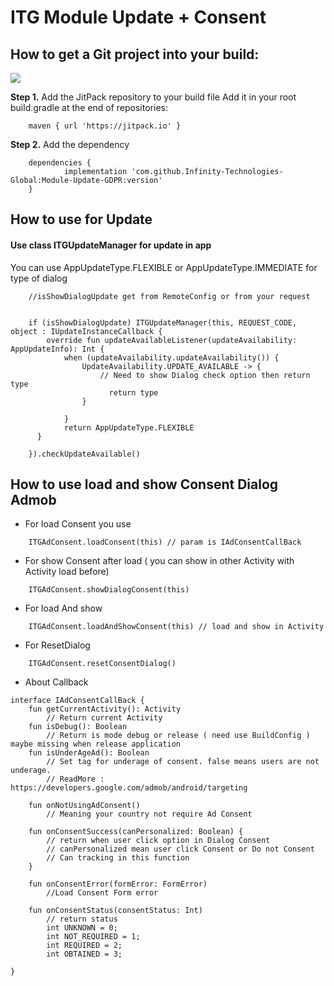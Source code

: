 
# ITG Module Update + Consent
## How to get a Git project into your build:
[![](https://jitpack.io/v/Infinity-Technologies-Global/Module-Update-GDPR.svg)](https://jitpack.io/#Infinity-Technologies-Global/Module-Update-GDPR)

**Step 1.**  Add the JitPack repository to your build file
Add it in your root build.gradle at the end of repositories:
```
	maven { url 'https://jitpack.io' }
```

**Step 2.**  Add the dependency

```
	dependencies {
	        implementation 'com.github.Infinity-Technologies-Global:Module-Update-GDPR:version'
	}
```


## How to use for Update
#### Use class ITGUpdateManager for update in app
You can use AppUpdateType.FLEXIBLE or AppUpdateType.IMMEDIATE for type of dialog

```
	//isShowDialogUpdate get from RemoteConfig or from your request


	if (isShowDialogUpdate) ITGUpdateManager(this, REQUEST_CODE, object : IUpdateInstanceCallback {  
	    override fun updateAvailableListener(updateAvailability: AppUpdateInfo): Int {  
	        when (updateAvailability.updateAvailability()) {  
	            UpdateAvailability.UPDATE_AVAILABLE -> {  
	                // Need to show Dialog check option then return type  
					  return type  
	            }  
	  
	        }  
	        return AppUpdateType.FLEXIBLE  
	  }  
	  
	}).checkUpdateAvailable()
```


## How to use load and show Consent Dialog Admob
- For load Consent you use
```
	ITGAdConsent.loadConsent(this) // param is IAdConsentCallBack
```
- For show Consent after load ( you can show in other Activity with Activity load before)
```
	ITGAdConsent.showDialogConsent(this)
```
- For load And show
```
	ITGAdConsent.loadAndShowConsent(this) // load and show in Activity
```
- For ResetDialog
```
	ITGAdConsent.resetConsentDialog()
```

- About Callback
```
interface IAdConsentCallBack {  
    fun getCurrentActivity(): Activity 
		// Return current Activity
    fun isDebug(): Boolean  
	    // Return is mode debug or release ( need use BuildConfig ) maybe missing when release application 
    fun isUnderAgeAd(): Boolean  
	    // Set tag for underage of consent. false means users are not underage.
	    // ReadMore : https://developers.google.com/admob/android/targeting
	    
    fun onNotUsingAdConsent()  
	    // Meaning your country not require Ad Consent
	
	fun onConsentSuccess(canPersonalized: Boolean) {  
	    // return when user click option in Dialog Consent
	    // canPersonalized mean user click Consent or Do not Consent
	    // Can tracking in this function
    }
    
    fun onConsentError(formError: FormError)  
	    //Load Consent Form error
	    
    fun onConsentStatus(consentStatus: Int)
	    // return status 
	    int UNKNOWN = 0;
        int NOT_REQUIRED = 1;
        int REQUIRED = 2;
        int OBTAINED = 3;

}
```

